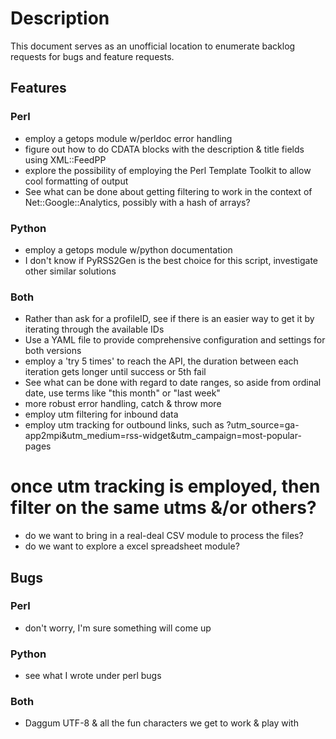 Description
============

This document serves as an unofficial location to enumerate backlog requests for bugs and feature requests.

## Features ##

### Perl ###

* employ a getops module w/perldoc error handling
* figure out how to do CDATA blocks with the description & title fields using XML::FeedPP
* explore the possibility of employing the Perl Template Toolkit to allow cool formatting of output
* See what can be done about getting filtering to work in the context of Net::Google::Analytics, possibly with a hash of arrays?

### Python ###

* employ a getops module w/python documentation
* I don't know if PyRSS2Gen is the best choice for this script, investigate other similar solutions

### Both ###

* Rather than ask for a profileID, see if there is an easier way to get it by iterating through the available IDs
* Use a YAML file to provide comprehensive configuration and settings for both versions
* employ a 'try 5 times' to reach the API, the duration between each iteration gets longer until success or 5th fail
* See what can be done with regard to date ranges, so aside from ordinal date, use terms like "this month" or "last week"
* more robust error handling, catch & throw more
* employ utm filtering for inbound data
* employ utm tracking for outbound links, such as ?utm_source=ga-app2mpi&utm_medium=rss-widget&utm_campaign=most-popular-pages
# once utm tracking is employed, then filter on the same utms &/or others?
* do we want to bring in a real-deal CSV module to process the files? 
* do we want to explore a excel spreadsheet module?
 
## Bugs ##

### Perl ###

* don't worry, I'm sure something will come up

### Python ###

* see what I wrote under perl bugs

### Both ###

* Daggum UTF-8 & all the fun characters we get to work & play with